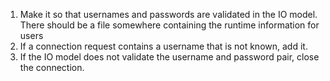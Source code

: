 1. Make it so that usernames and passwords are validated in the IO model. There should be a file somewhere containing the runtime information for users
2. If a connection request contains a username that is not known, add it. 
3. If the IO model does not validate the username and password pair, close the connection.